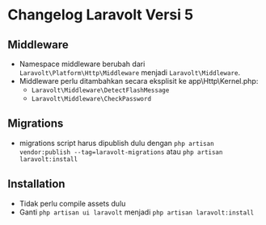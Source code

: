 # Changelog Laravolt Versi 5
## Middleware
- Namespace middleware berubah dari `Laravolt\Platform\Http\Middleware` menjadi `Laravolt\Middleware`.
- Middleware perlu ditambahkan secara eksplisit ke app\Http\Kernel.php:
    - `Laravolt\Middleware\DetectFlashMessage`
    - `Laravolt\Middleware\CheckPassword`

## Migrations
- migrations script harus dipublish dulu dengan `php artisan vendor:publish --tag=laravolt-migrations` atau `php artisan laravolt:install`

## Installation
- Tidak perlu compile assets dulu
- Ganti `php artisan ui laravolt` menjadi `php artisan laravolt:install`
